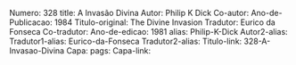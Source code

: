 Numero: 328
title: A Invasão Divina
Autor: Philip K Dick
Co-autor: 
Ano-de-Publicacao: 1984
Titulo-original: The Divine Invasion
Tradutor: Eurico da Fonseca
Co-tradutor: 
Ano-de-edicao: 1981
alias: Philip-K-Dick
Autor2-alias: 
Tradutor1-alias: Eurico-da-Fonseca
Tradutor2-alias: 
Titulo-link: 328-A-Invasao-Divina
Capa: 
pags: 
Capa-link: 